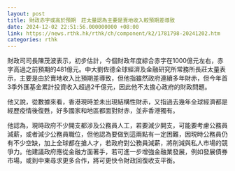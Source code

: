 ```yaml
---
layout: post
title: 財政赤字或高於預期　莊太量認為主要是賣地收入較預期差導致
date: 2024-12-02 22:51:56.000000000 +08:00
link: https://news.rthk.hk/rthk/ch/component/k2/1781798-20241202.htm
categories: rthk
---
```


財政司司長陳茂波表示，初步估計，今個財政年度綜合赤字在1000億元左右，赤字高過之前預期的481億元。中大劉佐德全球經濟及金融研究所常務所長莊太量表示，主要是由於賣地收入比預期差導致，但他指雖然政府連續多年財赤，但今年首3季外匯基金累計投資收入超過2千億元，因此他不太擔心政府的財政問題。

他又說，從數據來看，香港現時並未出現結構性財赤，又指過去幾年全球經濟都是經歷疫情後復甦，好多國家和地區都面對財赤，並非香港獨有。

他認為，現時政府不少開支都涉及公務員人工，若要減少開支，可能要考慮公務員減薪，或者減少公務員職位，但他認為要做到這兩點有一定困難，因現時公務員仍有不少空缺，加上全球都在搶人才，若政府對公務員減薪，將削減與私人市場的競爭力。他建議政府應從金融方面著手，若可進一步增強金融業發展，例如發展債券市場，或到中東尋求更多合作，將可更快令財政回復收支平衡。

